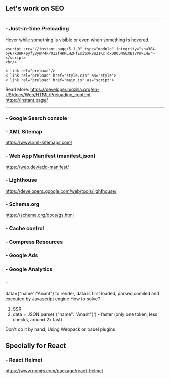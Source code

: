 ## Let's work on SEO

<hr/>

### - Just-in-time Preloading
Hover while something is visible or even when something is hovered.
```
<script src="//instant.page/5.1.0" type="module" integrity="sha384-by67kQnR+pyfy8yWP4kPO12fHKRLHZPfEsiSXR8u2IKcTdxD805MGUXBzVPnkLHw"></script>
<br/>
```

```
< link rel="preload"/>
< link rel="preload" href="style.css" as="style">
< link rel="preload" href="main.js" as="script">
```
Read More: 
https://developer.mozilla.org/en-US/docs/Web/HTML/Preloading_content
<br/>
https://instant.page/
<hr/>

### - Google Search console

### - XML Sitemap
https://www.xml-sitemaps.com/

### - Web App Manifest (manifest.json)
https://web.dev/add-manifest/

### - Lighthouse
https://developers.google.com/web/tools/lighthouse/

### - Schema.org
https://schema.org/docs/gs.html

### - Cache control

### - Compress Resources

### - Google Ads

### - Google Analytics

### -
data={"name":"Anant"}
to render, data is first loaded, parsed,comiled and executed by Javascript engine
How to solve?
1. SSR
2. data = JSON.parse('{"name": "Anant"}') - faster (only one token, less checks, around 2x fast)

Don't do it by hand, Using Webpack or babel plugins

## Specially for React

### - React Helmet 
https://www.npmjs.com/package/react-helmet
